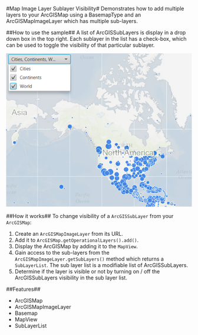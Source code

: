 #Map Image Layer Sublayer Visibility#
Demonstrates how to add multiple layers to your ArcGISMap using a BasemapType and an ArcGISMapImageLayer which has multiple sub-layers.

##How to use the sample##
A list of ArcGISSubLayers is display in a drop down box in the top right. Each sublayer in the list has a check-box, which can be used to toggle the visibility of that particular sublayer.

![](ArcGISImageLayerSublayerVisibility.png)

##How it works##
To change visibility of a `ArcGISSubLayer` from your `ArcGISMap`:

1. Create an `ArcGISMapImageLayer` from its URL.
2. Add it to `ArcGISMap.getOperationalLayers().add()`.
3. Display the ArcGISMap by adding it to the `MapView`.
4. Gain access to the sub-layers from the `ArcGISMapImageLayer.getSubLayers()` method which returns a `SubLayerList`. The sub layer list is a modifiable list of ArcGISSubLayers. 
5. Determine if the layer is visible or not by turning on / off the ArcGISSubLayers visibility in the sub layer list.

##Features##
- ArcGISMap
- ArcGISMapImageLayer
- Basemap
- MapView
- SubLayerList
